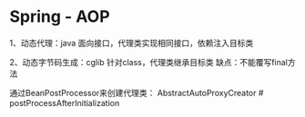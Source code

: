 # Spring - AOP

1、动态代理：java
面向接口，代理类实现相同接口，依赖注入目标类

2、动态字节码生成：cglib
针对class，代理类继承目标类
缺点：不能覆写final方法

通过BeanPostProcessor来创建代理类：
AbstractAutoProxyCreator # postProcessAfterInitialization

